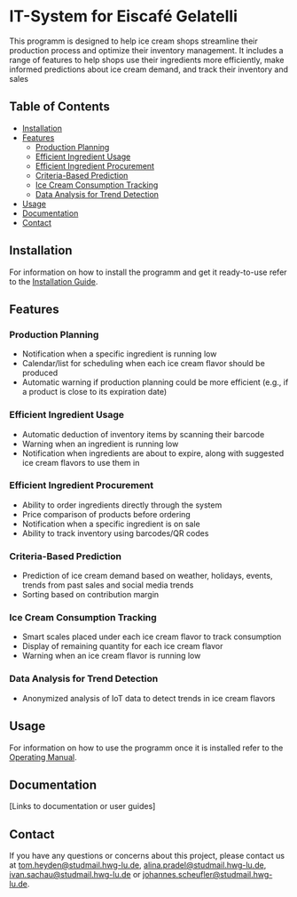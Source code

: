 # IT-System for Eiscafé Gelatelli

This programm is designed to help ice cream shops streamline their production process and optimize their inventory management. It includes a range of features to help shops use their ingredients more efficiently, make informed predictions about ice cream demand, and track their inventory and sales

## Table of Contents
- [Installation](#installation)
- [Features](#features)
  - [Production Planning](#production-planning)
  - [Efficient Ingredient Usage](#efficient-ingredient-usage)
  - [Efficient Ingredient Procurement](#efficient-ingredient-procurement)
  - [Criteria-Based Prediction](#criteria-based-prediction)
  - [Ice Cream Consumption Tracking](#ice-cream-consumption-tracking)
  - [Data Analysis for Trend Detection](#data-analysis-for-trend-detection)
- [Usage](#usage)
- [Documentation](#documentation)
- [Contact](#contact)

## Installation
For information on how to install the programm and get it ready-to-use refer to the [Installation Guide](https://github.com/tomheyden/ATdIT_Gelatelli/blob/ReadMe/Installation%20Guide.md).

## Features

### Production Planning
* Notification when a specific ingredient is running low
* Calendar/list for scheduling when each ice cream flavor should be produced
* Automatic warning if production planning could be more efficient (e.g., if a product is close to its expiration date)

### Efficient Ingredient Usage
* Automatic deduction of inventory items by scanning their barcode
* Warning when an ingredient is running low
* Notification when ingredients are about to expire, along with suggested ice cream flavors to use them in

### Efficient Ingredient Procurement
* Ability to order ingredients directly through the system
* Price comparison of products before ordering
* Notification when a specific ingredient is on sale
* Ability to track inventory using barcodes/QR codes

### Criteria-Based Prediction
* Prediction of ice cream demand based on weather, holidays, events, trends from past sales and social media trends
* Sorting based on contribution margin

### Ice Cream Consumption Tracking
* Smart scales placed under each ice cream flavor to track consumption
* Display of remaining quantity for each ice cream flavor
* Warning when an ice cream flavor is running low

### Data Analysis for Trend Detection
* Anonymized analysis of IoT data to detect trends in ice cream flavors


## Usage

For information on how to use the programm once it is installed refer to the [Operating Manual](https://github.com/tomheyden/ATdIT_Gelatelli/blob/ReadMe/Operating%20Manual.md).

## Documentation

[Links to documentation or user guides]

## Contact

If you have any questions or concerns about this project, please contact us at tom.heyden@studmail.hwg-lu.de, alina.pradel@studmail.hwg-lu.de, ivan.sachau@studmail.hwg-lu.de or johannes.scheufler@studmail.hwg-lu.de.
